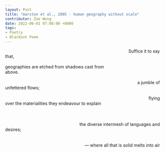 ```yaml
---
layout: Post
title: "marston et al., 2005 - human geography without scale"
contributor: Zoe Wong
date: 2022-06-01 07:00:00 +0000
tags: 
- Poetry
- Blackout Poem
---
```

<div class="blackout human-geography">
<span style="float: right;">Suffice it to say</span><br />
<span>that,</span><br />
<br />
<span>geographies are etched from shadows cast from</span> <br />
<span>above.</span><br />
<br />
<span style="float: right;">a jumble of</span><br />
<span>unfettered flows;</span><br />
<br />
<span style="float: right;">flying</span><br />
<span style="display: block">over the materialities they endeavour to explain</span><br />
<br />
<br />
<span style="float: right;">the diverse intermesh of languages and </span><br />
<span>desires;</span><br />
<br />
<br />
<span style="float: right;">&mdash; where all that is solid melts into air</span><br />
</div> 